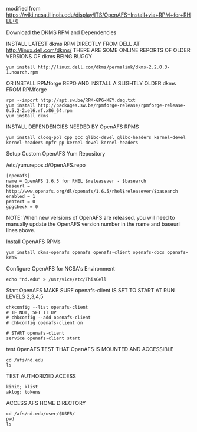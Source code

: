 modified from https://wiki.ncsa.illinois.edu/display/ITS/OpenAFS+Install+via+RPM+for+RHEL+6

Download the DKMS RPM and Dependencies


INSTALL LATEST dkms RPM DIRECTLY FROM DELL AT http://linux.dell.com/dkms/
THERE ARE SOME ONLINE REPORTS OF OLDER VERSIONS OF dkms BEING BUGGY
```
yum install http://linux.dell.com/dkms/permalink/dkms-2.2.0.3-1.noarch.rpm
``` 
OR INSTALL RPMforge REPO AND INSTALL A SLIGHTLY OLDER dkms FROM RPMforge
```
rpm --import http://apt.sw.be/RPM-GPG-KEY.dag.txt
yum install http://packages.sw.be/rpmforge-release/rpmforge-release-0.5.2-2.el6.rf.x86_64.rpm
yum install dkms
```

INSTALL DEPENDENCIES NEEDED BY OpenAFS RPMS
```
yum install cloog-ppl cpp gcc glibc-devel glibc-headers kernel-devel kernel-headers mpfr pp kernel-devel kernel-headers
```
Setup Custom OpenAFS Yum Repository

/etc/yum.repos.d/OpenAFS.repo
```
[openafs]
name = OpenAFS 1.6.5 for RHEL $releasever - $basearch
baseurl = http://www.openafs.org/dl/openafs/1.6.5/rhel$releasever/$basearch
enabled = 1
protect = 0
gpgcheck = 0
```
NOTE: When new versions of OpenAFS are released, you will need to manually update the OpenAFS version number in the name and baseurl lines above.

Install OpenAFS RPMs
```
yum install dkms-openafs openafs openafs-client openafs-docs openafs-krb5
```
Configure OpenAFS for NCSA's Environment
```
echo "nd.edu" > /usr/vice/etc/ThisCell
```
Start OpenAFS
MAKE SURE openafs-client IS SET TO START AT RUN LEVELS 2,3,4,5
```
chkconfig --list openafs-client
# IF NOT, SET IT UP
# chkconfig --add openafs-client
# chkconfig openafs-client on
 
# START openafs-client
service openafs-client start
```
test OpenAFS
TEST THAT OpenAFS IS MOUNTED AND ACCESSIBLE
```
cd /afs/nd.edu
ls
```
TEST AUTHORIZED ACCESS
```
kinit; klist
aklog; tokens
```
 
ACCESS AFS HOME DIRECTORY
```
cd /afs/nd.edu/user/$USER/
pwd
ls
```
